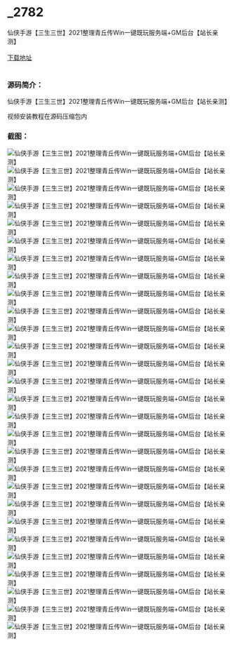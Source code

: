 # _2782
仙侠手游【三生三世】2021整理青丘传Win一键既玩服务端+GM后台【站长亲测】
<br/></br>
[下载地址](https://www.uuid2.com/2782.html "下载地址")
<br/></br>
<h3>源码简介：</h3>
<p>仙侠手游【三生三世】2021整理青丘传Win一键既玩服务端+GM后台【站长亲测】<p>
<p>视频安装教程在源码压缩包内<p>
<h3>截图：</h3>
<img src="https://www.uuid2.com/wp-content/uploads/img/202111/a8158e3883.jpg" alt="仙侠手游【三生三世】2021整理青丘传Win一键既玩服务端+GM后台【站长亲测】"><img src="https://www.uuid2.com/wp-content/uploads/img/202111/a8158e3416.jpg" alt="仙侠手游【三生三世】2021整理青丘传Win一键既玩服务端+GM后台【站长亲测】"><img src="https://www.uuid2.com/wp-content/uploads/img/202111/a8158e3522.jpg" alt="仙侠手游【三生三世】2021整理青丘传Win一键既玩服务端+GM后台【站长亲测】"><img src="https://www.uuid2.com/wp-content/uploads/img/202111/a8158e3646.jpg" alt="仙侠手游【三生三世】2021整理青丘传Win一键既玩服务端+GM后台【站长亲测】"><img src="https://www.uuid2.com/wp-content/uploads/img/202111/a8158e3804.jpg" alt="仙侠手游【三生三世】2021整理青丘传Win一键既玩服务端+GM后台【站长亲测】"><img src="https://www.uuid2.com/wp-content/uploads/img/202111/a8158e3472.jpg" alt="仙侠手游【三生三世】2021整理青丘传Win一键既玩服务端+GM后台【站长亲测】"><img src="https://www.uuid2.com/wp-content/uploads/img/202111/b5178ef683.jpg" alt="仙侠手游【三生三世】2021整理青丘传Win一键既玩服务端+GM后台【站长亲测】"><img src="https://www.uuid2.com/wp-content/uploads/img/202111/b5178ef670.jpg" alt="仙侠手游【三生三世】2021整理青丘传Win一键既玩服务端+GM后台【站长亲测】"><img src="https://www.uuid2.com/wp-content/uploads/img/202111/b5178ef819.jpg" alt="仙侠手游【三生三世】2021整理青丘传Win一键既玩服务端+GM后台【站长亲测】"><img src="https://www.uuid2.com/wp-content/uploads/img/202111/b5178ef340.jpg" alt="仙侠手游【三生三世】2021整理青丘传Win一键既玩服务端+GM后台【站长亲测】"><img src="https://www.uuid2.com/wp-content/uploads/img/202111/b5178ef221.jpg" alt="仙侠手游【三生三世】2021整理青丘传Win一键既玩服务端+GM后台【站长亲测】"><img src="https://www.uuid2.com/wp-content/uploads/img/202111/b5178ef731.jpg" alt="仙侠手游【三生三世】2021整理青丘传Win一键既玩服务端+GM后台【站长亲测】"><img src="https://www.uuid2.com/wp-content/uploads/img/202111/b5178ef326.jpg" alt="仙侠手游【三生三世】2021整理青丘传Win一键既玩服务端+GM后台【站长亲测】"><img src="https://www.uuid2.com/wp-content/uploads/img/202111/41e1f83247.jpg" alt="仙侠手游【三生三世】2021整理青丘传Win一键既玩服务端+GM后台【站长亲测】"><img src="https://www.uuid2.com/wp-content/uploads/img/202111/41e1f83883.jpg" alt="仙侠手游【三生三世】2021整理青丘传Win一键既玩服务端+GM后台【站长亲测】"><img src="https://www.uuid2.com/wp-content/uploads/img/202111/41e1f83589.jpg" alt="仙侠手游【三生三世】2021整理青丘传Win一键既玩服务端+GM后台【站长亲测】"><img src="https://www.uuid2.com/wp-content/uploads/img/202111/41e1f83939.jpg" alt="仙侠手游【三生三世】2021整理青丘传Win一键既玩服务端+GM后台【站长亲测】"><img src="https://www.uuid2.com/wp-content/uploads/img/202111/41e1f83734.jpg" alt="仙侠手游【三生三世】2021整理青丘传Win一键既玩服务端+GM后台【站长亲测】"><img src="https://www.uuid2.com/wp-content/uploads/img/202111/41e1f83368.jpg" alt="仙侠手游【三生三世】2021整理青丘传Win一键既玩服务端+GM后台【站长亲测】"><img src="https://www.uuid2.com/wp-content/uploads/img/202111/41e1f83123.jpg" alt="仙侠手游【三生三世】2021整理青丘传Win一键既玩服务端+GM后台【站长亲测】"><img src="https://www.uuid2.com/wp-content/uploads/img/202111/a6eaa1c688.jpg" alt="仙侠手游【三生三世】2021整理青丘传Win一键既玩服务端+GM后台【站长亲测】"><img src="https://www.uuid2.com/wp-content/uploads/img/202111/a6eaa1c271.jpg" alt="仙侠手游【三生三世】2021整理青丘传Win一键既玩服务端+GM后台【站长亲测】"><img src="https://www.uuid2.com/wp-content/uploads/img/202111/a6eaa1c864.jpg" alt="仙侠手游【三生三世】2021整理青丘传Win一键既玩服务端+GM后台【站长亲测】"><img src="https://www.uuid2.com/wp-content/uploads/img/202111/a6eaa1c679.jpg" alt="仙侠手游【三生三世】2021整理青丘传Win一键既玩服务端+GM后台【站长亲测】"><img src="https://www.uuid2.com/wp-content/uploads/img/202111/a6eaa1c513.jpg" alt="仙侠手游【三生三世】2021整理青丘传Win一键既玩服务端+GM后台【站长亲测】"><img src="https://www.uuid2.com/wp-content/uploads/img/202111/a6eaa1c322.jpg" alt="仙侠手游【三生三世】2021整理青丘传Win一键既玩服务端+GM后台【站长亲测】"><img src="https://www.uuid2.com/wp-content/uploads/img/202111/a6eaa1c893.jpg" alt="仙侠手游【三生三世】2021整理青丘传Win一键既玩服务端+GM后台【站长亲测】"><img src="https://www.uuid2.com/wp-content/uploads/img/202111/9bacdd8756.jpg" alt="仙侠手游【三生三世】2021整理青丘传Win一键既玩服务端+GM后台【站长亲测】">
